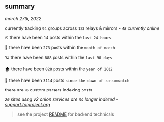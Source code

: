 
## summary
_march 27th, 2022_

currently tracking `94` groups across `133` relays & mirrors - _`48` currently online_

⏲ there have been `14` posts within the `last 24 hours`

🦈 there have been `273` posts within the `month of march`

🪐 there have been `888` posts within the `last 90 days`

🏚 there have been `828` posts within the `year of 2022`

🦕 there have been `3114` posts `since the dawn of ransomwatch`

there are `46` custom parsers indexing posts

_`20` sites using v2 onion services are no longer indexed - [support.torproject.org](https://support.torproject.org/onionservices/v2-deprecation/)_

> see the project [README](https://github.com/thetanz/ransomwatch#ransomwatch--) for backend technicals
